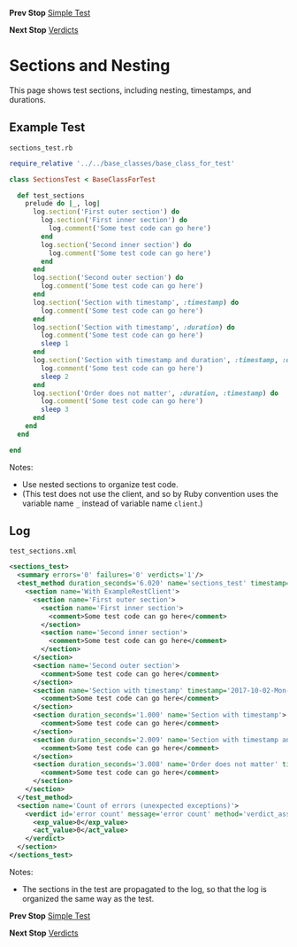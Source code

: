 <!--- GENERATED FILE, DO NOT EDIT --->
**Prev Stop** [Simple Test](./Test.md)

**Next Stop** [Verdicts](./Verdicts.md)


# Sections and Nesting

This page shows test sections, including nesting, timestamps, and durations.

## Example Test

<code>sections_test.rb</code>
```ruby
require_relative '../../base_classes/base_class_for_test'

class SectionsTest < BaseClassForTest

  def test_sections
    prelude do |_, log|
      log.section('First outer section') do
        log.section('First inner section') do
          log.comment('Some test code can go here')
        end
        log.section('Second inner section') do
          log.comment('Some test code can go here')
        end
      end
      log.section('Second outer section') do
        log.comment('Some test code can go here')
      end
      log.section('Section with timestamp', :timestamp) do
        log.comment('Some test code can go here')
      end
      log.section('Section with timestamp', :duration) do
        log.comment('Some test code can go here')
        sleep 1
      end
      log.section('Section with timestamp and duration', :timestamp, :duration) do
        log.comment('Some test code can go here')
        sleep 2
      end
      log.section('Order does not matter', :duration, :timestamp) do
        log.comment('Some test code can go here')
        sleep 3
      end
    end
  end

end
```

Notes:

- Use nested sections to organize test code.
- (This test does not use the client, and so by Ruby convention uses the variable name `_` instead of variable name `client`.)

## Log

<code>test_sections.xml</code>
```xml
<sections_test>
  <summary errors='0' failures='0' verdicts='1'/>
  <test_method duration_seconds='6.020' name='sections_test' timestamp='2017-10-02-Mon-11.48.53.838'>
    <section name='With ExampleRestClient'>
      <section name='First outer section'>
        <section name='First inner section'>
          <comment>Some test code can go here</comment>
        </section>
        <section name='Second inner section'>
          <comment>Some test code can go here</comment>
        </section>
      </section>
      <section name='Second outer section'>
        <comment>Some test code can go here</comment>
      </section>
      <section name='Section with timestamp' timestamp='2017-10-02-Mon-11.48.53.840'>
        <comment>Some test code can go here</comment>
      </section>
      <section duration_seconds='1.000' name='Section with timestamp'>
        <comment>Some test code can go here</comment>
      </section>
      <section duration_seconds='2.009' name='Section with timestamp and duration' timestamp='2017-10-02-Mon-11.48.54.841'>
        <comment>Some test code can go here</comment>
      </section>
      <section duration_seconds='3.008' name='Order does not matter' timestamp='2017-10-02-Mon-11.48.56.851'>
        <comment>Some test code can go here</comment>
      </section>
    </section>
  </test_method>
  <section name='Count of errors (unexpected exceptions)'>
    <verdict id='error count' message='error count' method='verdict_assert_equal?' outcome='passed' volatile='true'>
      <exp_value>0</exp_value>
      <act_value>0</act_value>
    </verdict>
  </section>
</sections_test>
```

Notes:

- The sections in the test are propagated to the log, so that the log is organized the same way as the test.

**Prev Stop** [Simple Test](./Test.md)

**Next Stop** [Verdicts](./Verdicts.md)


